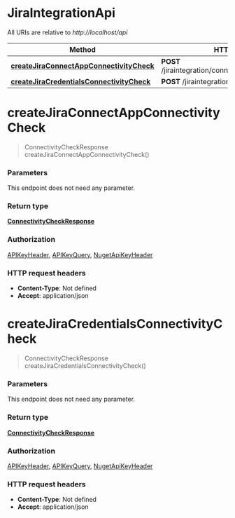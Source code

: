 # JiraIntegrationApi

All URIs are relative to *http://localhost/api*

Method | HTTP request | Description
------------- | ------------- | -------------
[**createJiraConnectAppConnectivityCheck**](JiraIntegrationApi.md#createJiraConnectAppConnectivityCheck) | **POST** /jiraintegration/connectivitycheck/connectapp | 
[**createJiraCredentialsConnectivityCheck**](JiraIntegrationApi.md#createJiraCredentialsConnectivityCheck) | **POST** /jiraintegration/connectivitycheck/jira | 


<a name="createJiraConnectAppConnectivityCheck"></a>
# **createJiraConnectAppConnectivityCheck**
> ConnectivityCheckResponse createJiraConnectAppConnectivityCheck()



### Parameters
This endpoint does not need any parameter.

### Return type

[**ConnectivityCheckResponse**](../model/ConnectivityCheckResponse.md)

### Authorization

[APIKeyHeader](../README.md#APIKeyHeader), [APIKeyQuery](../README.md#APIKeyQuery), [NugetApiKeyHeader](../README.md#NugetApiKeyHeader)

### HTTP request headers

- **Content-Type**: Not defined
- **Accept**: application/json

<a name="createJiraCredentialsConnectivityCheck"></a>
# **createJiraCredentialsConnectivityCheck**
> ConnectivityCheckResponse createJiraCredentialsConnectivityCheck()



### Parameters
This endpoint does not need any parameter.

### Return type

[**ConnectivityCheckResponse**](../model/ConnectivityCheckResponse.md)

### Authorization

[APIKeyHeader](../README.md#APIKeyHeader), [APIKeyQuery](../README.md#APIKeyQuery), [NugetApiKeyHeader](../README.md#NugetApiKeyHeader)

### HTTP request headers

- **Content-Type**: Not defined
- **Accept**: application/json

